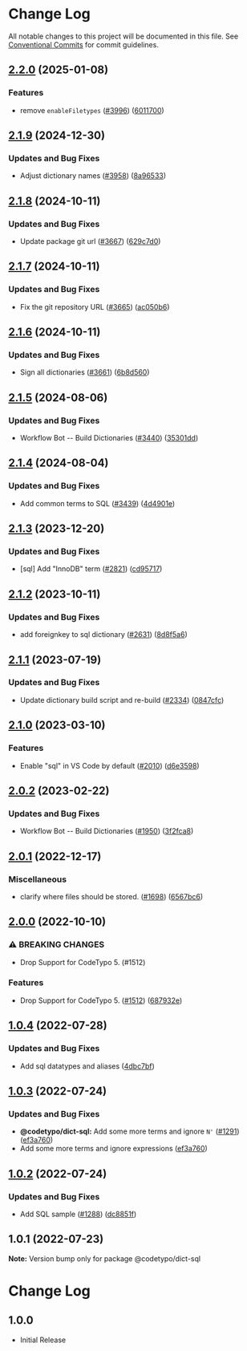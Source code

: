 # Change Log

All notable changes to this project will be documented in this file.
See [Conventional Commits](https://conventionalcommits.org) for commit guidelines.

## [2.2.0](https://github.com/khulnasoft/codetypo-dicts/compare/@codetypo/dict-sql@2.1.9...@codetypo/dict-sql@2.2.0) (2025-01-08)


### Features

* remove `enableFiletypes` ([#3996](https://github.com/khulnasoft/codetypo-dicts/issues/3996)) ([6011700](https://github.com/khulnasoft/codetypo-dicts/commit/6011700cc2d90edd2048f293fe2235b6212a805a))

## [2.1.9](https://github.com/khulnasoft/codetypo-dicts/compare/@codetypo/dict-sql@2.1.8...@codetypo/dict-sql@2.1.9) (2024-12-30)


### Updates and Bug Fixes

* Adjust dictionary names ([#3958](https://github.com/khulnasoft/codetypo-dicts/issues/3958)) ([8a96533](https://github.com/khulnasoft/codetypo-dicts/commit/8a96533bec21280103740868b81559437c413501))

## [2.1.8](https://github.com/khulnasoft/codetypo-dicts/compare/@codetypo/dict-sql@2.1.7...@codetypo/dict-sql@2.1.8) (2024-10-11)


### Updates and Bug Fixes

* Update package git url ([#3667](https://github.com/khulnasoft/codetypo-dicts/issues/3667)) ([629c7d0](https://github.com/khulnasoft/codetypo-dicts/commit/629c7d0a5e1bacad1d3874b1f8372edc3494ef97))

## [2.1.7](https://github.com/khulnasoft/codetypo-dicts/compare/@codetypo/dict-sql@2.1.6...@codetypo/dict-sql@2.1.7) (2024-10-11)


### Updates and Bug Fixes

* Fix the git repository URL ([#3665](https://github.com/khulnasoft/codetypo-dicts/issues/3665)) ([ac050b6](https://github.com/khulnasoft/codetypo-dicts/commit/ac050b697d57820109995e92fac5ccc32ced1723))

## [2.1.6](https://github.com/khulnasoft/codetypo-dicts/compare/@codetypo/dict-sql@2.1.5...@codetypo/dict-sql@2.1.6) (2024-10-11)


### Updates and Bug Fixes

* Sign all dictionaries ([#3661](https://github.com/khulnasoft/codetypo-dicts/issues/3661)) ([6b8d560](https://github.com/khulnasoft/codetypo-dicts/commit/6b8d560cf51a593458ce42bca415859f872cfc97))

## [2.1.5](https://github.com/khulnasoft/codetypo-dicts/compare/@codetypo/dict-sql@2.1.4...@codetypo/dict-sql@2.1.5) (2024-08-06)


### Updates and Bug Fixes

* Workflow Bot -- Build Dictionaries ([#3440](https://github.com/khulnasoft/codetypo-dicts/issues/3440)) ([35301dd](https://github.com/khulnasoft/codetypo-dicts/commit/35301dd444f99324a40501f782b14f434512dfe4))

## [2.1.4](https://github.com/khulnasoft/codetypo-dicts/compare/@codetypo/dict-sql@2.1.3...@codetypo/dict-sql@2.1.4) (2024-08-04)


### Updates and Bug Fixes

* Add common terms to SQL ([#3439](https://github.com/khulnasoft/codetypo-dicts/issues/3439)) ([4d4901e](https://github.com/khulnasoft/codetypo-dicts/commit/4d4901e93bfa8a19fecd0205e660d1eddc788548))

## [2.1.3](https://github.com/khulnasoft/codetypo-dicts/compare/@codetypo/dict-sql@2.1.2...@codetypo/dict-sql@2.1.3) (2023-12-20)


### Updates and Bug Fixes

* [sql] Add "InnoDB" term ([#2821](https://github.com/khulnasoft/codetypo-dicts/issues/2821)) ([cd95717](https://github.com/khulnasoft/codetypo-dicts/commit/cd95717d7054e0768335951cfbb87ff1c5ff8a97))

## [2.1.2](https://github.com/khulnasoft/codetypo-dicts/compare/@codetypo/dict-sql@2.1.1...@codetypo/dict-sql@2.1.2) (2023-10-11)


### Updates and Bug Fixes

* add foreignkey to sql dictionary ([#2631](https://github.com/khulnasoft/codetypo-dicts/issues/2631)) ([8d8f5a6](https://github.com/khulnasoft/codetypo-dicts/commit/8d8f5a6242f58050da7192ec19370ba146f56046))

## [2.1.1](https://github.com/khulnasoft/codetypo-dicts/compare/@codetypo/dict-sql@2.1.0...@codetypo/dict-sql@2.1.1) (2023-07-19)


### Updates and Bug Fixes

* Update dictionary build script and re-build ([#2334](https://github.com/khulnasoft/codetypo-dicts/issues/2334)) ([0847cfc](https://github.com/khulnasoft/codetypo-dicts/commit/0847cfc9623018940e7761e08eeba0ec7c0a320e))

## [2.1.0](https://github.com/khulnasoft/codetypo-dicts/compare/@codetypo/dict-sql@2.0.2...@codetypo/dict-sql@2.1.0) (2023-03-10)


### Features

* Enable "sql" in VS Code by default ([#2010](https://github.com/khulnasoft/codetypo-dicts/issues/2010)) ([d6e3598](https://github.com/khulnasoft/codetypo-dicts/commit/d6e35986fc4daad6373411e34cf7aa8716effb67))

## [2.0.2](https://github.com/khulnasoft/codetypo-dicts/compare/@codetypo/dict-sql@2.0.1...@codetypo/dict-sql@2.0.2) (2023-02-22)


### Updates and Bug Fixes

* Workflow Bot -- Build Dictionaries ([#1950](https://github.com/khulnasoft/codetypo-dicts/issues/1950)) ([3f2fca8](https://github.com/khulnasoft/codetypo-dicts/commit/3f2fca8b64c800723cc572f5ef83e92d5ec64673))

## [2.0.1](https://github.com/khulnasoft/codetypo-dicts/compare/@codetypo/dict-sql@2.0.0...@codetypo/dict-sql@2.0.1) (2022-12-17)


### Miscellaneous

* clarify where files should be stored. ([#1698](https://github.com/khulnasoft/codetypo-dicts/issues/1698)) ([6567bc6](https://github.com/khulnasoft/codetypo-dicts/commit/6567bc62130404cb32945bdcc3bf07316c839396))

## [2.0.0](https://github.com/khulnasoft/codetypo-dicts/compare/@codetypo/dict-sql@1.0.4...@codetypo/dict-sql@2.0.0) (2022-10-10)


### ⚠ BREAKING CHANGES

* Drop Support for CodeTypo 5. (#1512)

### Features

* Drop Support for CodeTypo 5. ([#1512](https://github.com/khulnasoft/codetypo-dicts/issues/1512)) ([687932e](https://github.com/khulnasoft/codetypo-dicts/commit/687932e187e4bce87d7904e3a2e53dd6de6ac372))

## [1.0.4](https://github.com/khulnasoft/codetypo-dicts/compare/@codetypo/dict-sql@1.0.3...@codetypo/dict-sql@1.0.4) (2022-07-28)


### Updates and Bug Fixes

* Add sql datatypes and aliases ([4dbc7bf](https://github.com/khulnasoft/codetypo-dicts/commit/4dbc7bfbe6f29baeb5bd7923ae3ba140ee22ee41))

## [1.0.3](https://github.com/khulnasoft/codetypo-dicts/compare/@codetypo/dict-sql@1.0.2...@codetypo/dict-sql@1.0.3) (2022-07-24)


### Updates and Bug Fixes

* **@codetypo/dict-sql:** Add some more terms and ignore `N'` ([#1291](https://github.com/khulnasoft/codetypo-dicts/issues/1291)) ([ef3a760](https://github.com/khulnasoft/codetypo-dicts/commit/ef3a76007ebea86f970d6e77796f55a2d3c57524))
* Add some more terms and ignore expressions ([ef3a760](https://github.com/khulnasoft/codetypo-dicts/commit/ef3a76007ebea86f970d6e77796f55a2d3c57524))

## [1.0.2](https://github.com/khulnasoft/codetypo-dicts/compare/@codetypo/dict-sql@1.0.1...@codetypo/dict-sql@1.0.2) (2022-07-24)


### Updates and Bug Fixes

* Add SQL sample ([#1288](https://github.com/khulnasoft/codetypo-dicts/issues/1288)) ([dc8851f](https://github.com/khulnasoft/codetypo-dicts/commit/dc8851fc9c91b873d9fbede88db92bed221d2c42))

## 1.0.1 (2022-07-23)

**Note:** Version bump only for package @codetypo/dict-sql





# Change Log

## 1.0.0

- Initial Release
